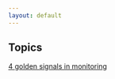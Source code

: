 ```yaml
---
layout: default
---
```


## Topics

[4 golden signals in monitoring]((/cheatsheet/devops/monitoring-four-golden-signals.html))
